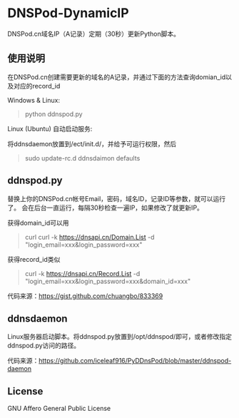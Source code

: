 DNSPod-DynamicIP
================

DNSPod.cn域名IP（A记录）定期（30秒）更新Python脚本。

使用说明
--------

在DNSPod.cn创建需要更新的域名的A记录，并通过下面的方法查询domian_id以及对应的record_id

Windows & Linux: 

> python ddnspod.py

Linux (Ubuntu) 自动启动服务:

将ddnsdaemon放置到/ect/init.d/，并给予可运行权限，然后

> sudo update-rc.d ddnsdaimon defaults 


ddnspod.py
----------

替换上你的DNSPod.cn帐号Email，密码，域名ID，记录ID等参数，就可以运行了。 会在后台一直运行，每隔30秒检查一遍IP，如果修改了就更新IP。

获得domain_id可以用

> curl curl -k https://dnsapi.cn/Domain.List -d "login_email=xxx&login_password=xxx"

获得record_id类似 

> curl -k https://dnsapi.cn/Record.List -d "login_email=xxx&login_password=xxx&domain_id=xxx"

代码来源：https://gist.github.com/chuangbo/833369

ddnsdaemon
----------

Linux服务器启动脚本。将ddnspod.py放置到/opt/ddnspod/即可，或者修改指定ddnspod.py访问的路径。

代码来源：https://github.com/iceleaf916/PyDDnsPod/blob/master/ddnspod-daemon

License
-------

GNU Affero General Public License

